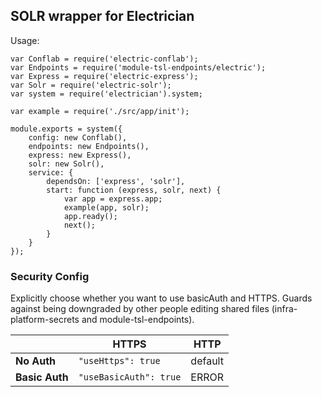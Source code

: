 ## SOLR wrapper for Electrician

Usage:

```
var Conflab = require('electric-conflab');
var Endpoints = require('module-tsl-endpoints/electric');
var Express = require('electric-express');
var Solr = require('electric-solr');
var system = require('electrician').system;

var example = require('./src/app/init');

module.exports = system({
    config: new Conflab(),
    endpoints: new Endpoints(),
    express: new Express(),
    solr: new Solr(),
    service: {
        dependsOn: ['express', 'solr'],
        start: function (express, solr, next) {
            var app = express.app;
            example(app, solr);
            app.ready();
            next();
        }
    }
});
```

### Security Config

Explicitly choose whether you want to use basicAuth and HTTPS. Guards against being downgraded by other people editing shared files (infra-platform-secrets and module-tsl-endpoints).

|   |HTTPS|HTTP|
|---|---|---|
|**No Auth**|`"useHttps": true`|default|
|**Basic Auth**|`"useBasicAuth": true`|ERROR|

